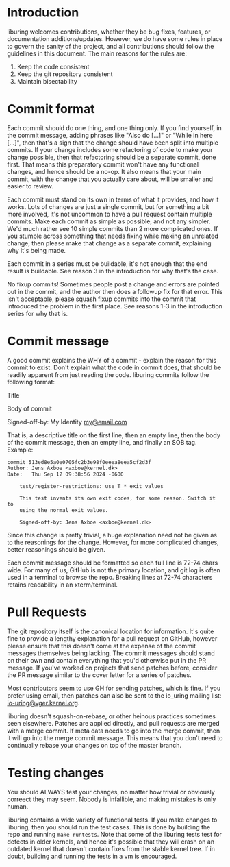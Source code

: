 Introduction
============

liburing welcomes contributions, whether they be bug fixes, features, or
documentation additions/updates. However, we do have some rules in place
to govern the sanity of the project, and all contributions should follow
the guidelines in this document. The main reasons for the rules are:

1) Keep the code consistent
2) Keep the git repository consistent
3) Maintain bisectability

Commit format
=============

Each commit should do one thing, and one thing only. If you find yourself,
in the commit message, adding phrases like "Also do [...]" or "While in
here [...]", then that's a sign that the change should have been split
into multiple commits. If your change includes some refactoring of code to
make your change possible, then that refactoring should be a separate
commit, done first. That means this preparatory commit won't have any
functional changes, and hence should be a no-op. It also means that your
main commit, with the change that you actually care about, will be smaller
and easier to review.

Each commit must stand on its own in terms of what it provides, and how it
works. Lots of changes are just a single commit, but for something a bit
more involved, it's not uncommon to have a pull request contain multiple
commits. Make each commit as simple as possible, and not any simpler. We'd
much rather see 10 simple commits than 2 more complicated ones. If you
stumble across something that needs fixing while making an unrelated
change, then please make that change as a separate commit, explaining why
it's being made.

Each commit in a series must be buildable, it's not enough that the end
result is buildable. See reason 3 in the introduction for why that's the
case.

No fixup commits! Sometimes people post a change and errors are pointed
out in the commit, and the author then does a followup fix for that error.
This isn't acceptable, please squash fixup commits into the commit that
introduced the problem in the first place. See reasons 1-3 in the
introduction series for why that is.

Commit message
==============

A good commit explains the WHY of a commit - explain the reason for this
commit to exist. Don't explain what the code in commit does, that should
be readily apparent from just reading the code. liburing commits follow
the following format:

Title

Body of commit

Signed-off-by: My Identity <my@email.com>

That is, a descriptive title on the first line, then an empty line, then
the body of the commit message, then an empty line, and finally an SOB
tag. Example:

```
commit 513ed8e5a0e0705fc2b3e98f0eeea8eea5cf2d3f
Author: Jens Axboe <axboe@kernel.dk>
Date:   Thu Sep 12 09:38:56 2024 -0600

    test/register-restrictions: use T_* exit values
    
    This test invents its own exit codes, for some reason. Switch it to
    using the normal exit values.
    
    Signed-off-by: Jens Axboe <axboe@kernel.dk>
```

Since this change is pretty trivial, a huge explanation need not be given
as to the reasonings for the change. However, for more complicated
changes, better reasonings should be given.

Each commit message should be formatted so each full line is 72-74 chars
wide. For many of us, GitHub is not the primary location, and git log is
often used in a terminal to browse the repo. Breaking lines at 72-74
characters retains readability in an xterm/terminal.

Pull Requests
=============

The git repository itself is the canonical location for information. It's
quite fine to provide a lengthy explanation for a pull request on GitHub,
however please ensure that this doesn't come at the expense of the commit
messages themselves being lacking. The commit messages should stand on
their own and contain everything that you'd otherwise put in the PR
message. If you've worked on projects that send patches before, consider
the PR message similar to the cover letter for a series of patches.

Most contributors seem to use GH for sending patches, which is fine. If
you prefer using email, then patches can also be sent to the io_uring
mailing list: io-uring@vger.kernel.org.

liburing doesn't squash-on-rebase, or other heinous practices sometimes
seen elsewhere. Patches are applied directly, and pull requests are
merged with a merge commit. If meta data needs to go into the merge
commit, then it will go into the merge commit message. This means that
you don't need to continually rebase your changes on top of the master
branch.

Testing changes
===============

You should ALWAYS test your changes, no matter how trivial or obviously
correect they may seem. Nobody is infallible, and making mistakes is only
human.

liburing contains a wide variety of functional tests. If you make changes
to liburing, then you should run the test cases. This is done by building
the repo and running ```make runtests```. Note that some of the liburing
tests test for defects in older kernels, and hence it's possible that they
will crash on an outdated kernel that doesn't contain fixes from the
stable kernel tree. If in doubt, building and running the tests in a vm is
encouraged.
